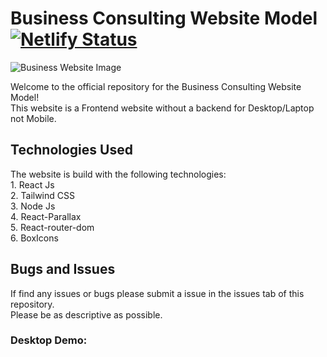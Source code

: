 # Business Consulting Website Model   [![Netlify Status](https://api.netlify.com/api/v1/badges/1735851d-8bf1-425b-a01a-7f7921b92b63/deploy-status)](https://app.netlify.com/sites/business-website-model/deploys)	

![Business Website Image](https://user-images.githubusercontent.com/80427725/231799096-5063943f-65bd-4198-aa57-b759b9c9fa97.png)

Welcome to the official repository for the Business Consulting Website Model! 
<br>This website is a Frontend website without a backend for Desktop/Laptop not Mobile.

<h2>Technologies Used</h2>
The website is build with the following technologies:
<br>1. React Js
<br>2. Tailwind CSS
<br>3. Node Js
<br>4. React-Parallax
<br>5. React-router-dom
<br>6. BoxIcons

<h2>Bugs and Issues</h2>
If find any issues or bugs please submit a issue in the issues tab of this repository. 
<br>Please be as descriptive as possible.

<h3>Desktop Demo:</h3>

